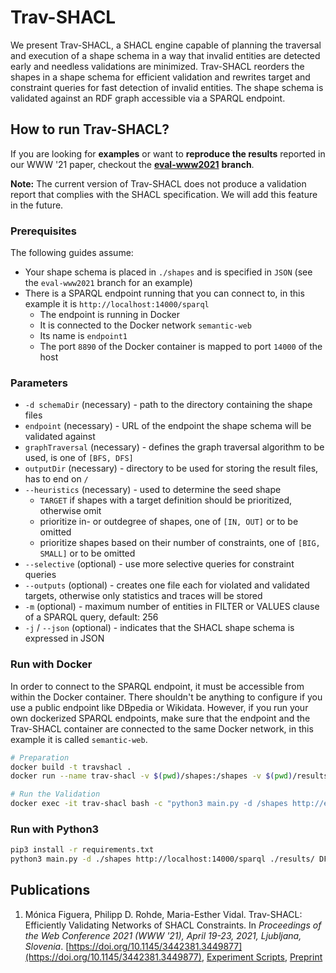 # Trav-SHACL

We present Trav-SHACL, a SHACL engine capable of planning the traversal and execution of a shape schema in a way that invalid entities are detected early and needless validations are minimized.
Trav-SHACL reorders the shapes in a shape schema for efficient validation and rewrites target and constraint queries for fast detection of invalid entities.
The shape schema is validated against an RDF graph accessible via a SPARQL endpoint.

## How to run Trav-SHACL?
If you are looking for **examples** or want to **reproduce the results** reported in our WWW '21 paper, checkout the [**eval-www2021**](https://github.com/SDM-TIB/Trav-SHACL/tree/eval-www2021) **branch**.

**Note:** The current version of Trav-SHACL does not produce a validation report that complies with the SHACL specification.
We will add this feature in the future.

### Prerequisites
The following guides assume:
* Your shape schema is placed in `./shapes` and is specified in `JSON` (see the `eval-www2021` branch for an example)
* There is a SPARQL endpoint running that you can connect to, in this example it is `http://localhost:14000/sparql`
  * The endpoint is running in Docker
  * It is connected to the Docker network `semantic-web`
  * Its name is `endpoint1`
  * The port `8890` of the Docker container is mapped to port `14000` of the host

### Parameters
* `-d schemaDir` (necessary) - path to the directory containing the shape files
* `endpoint` (necessary) - URL of the endpoint the shape schema will be validated against
* `graphTraversal` (necessary) - defines the graph traversal algorithm to be used, is one of `[BFS, DFS]`
* `outputDir` (necessary) - directory to be used for storing the result files, has to end on `/`
* `--heuristics` (necessary) - used to determine the seed shape
  * `TARGET` if shapes with a target definition should be prioritized, otherwise omit
  * prioritize in- or outdegree of shapes, one of `[IN, OUT]` or to be omitted
  * prioritize shapes based on their number of constraints, one of `[BIG, SMALL]` or to be omitted
* `--selective` (optional) - use more selective queries for constraint queries
* `--outputs` (optional) - creates one file each for violated and validated targets, otherwise only statistics and traces will be stored
* `-m` (optional) - maximum number of entities in FILTER or VALUES clause of a SPARQL query, default: 256
* `-j` / `--json` (optional) - indicates that the SHACL shape schema is expressed in JSON

### Run with Docker
In order to connect to the SPARQL endpoint, it must be accessible from within the Docker container.
There shouldn't be anything to configure if you use a public endpoint like DBpedia or Wikidata.
However, if you run your own dockerized SPARQL endpoints, make sure that the endpoint and the Trav-SHACL container are connected to the same Docker network, in this example it is called `semantic-web`.
```bash
# Preparation
docker build -t travshacl .
docker run --name trav-shacl -v $(pwd)/shapes:/shapes -v $(pwd)/results:/results --network=semantic-web -d travshacl

# Run the Validation
docker exec -it trav-shacl bash -c "python3 main.py -d /shapes http://endpoint1:8890/sparql /results/ DFS --heuristics TARGET IN BIG --orderby --selective --outputs --json"
```

### Run with Python3
```bash
pip3 install -r requirements.txt
python3 main.py -d ./shapes http://localhost:14000/sparql ./results/ DFS --heuristics TARGET IN BIG --orderby --selective --outputs --json
```

## Publications
1. Mónica Figuera, Philipp D. Rohde, Maria-Esther Vidal. Trav-SHACL: Efficiently Validating Networks of SHACL Constraints. In _Proceedings of the Web Conference 2021 (WWW '21), April 19-23, 2021, Ljubljana, Slovenia_. [https://doi.org/10.1145/3442381.3449877](https://doi.org/10.1145/3442381.3449877), [Experiment Scripts](https://github.com/SDM-TIB/Trav-SHACL/tree/eval-www2021), [Preprint](https://arxiv.org/abs/2101.07136)
